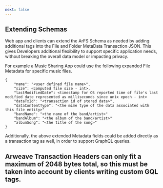 ```yaml
---
next: false
---
```


## Extending Schemas

Web app and clients can extend the ArFS Schema as needed by adding additional tags into the File and Folder MetaData Transaction JSON. This gives Developers additional flexibility to support specific application needs, without breaking the overall data model or impacting privacy.

For example a Music Sharing App could use the following expanded File Metadata for specific music files.

```
{
    "name": "<user defined file name>",
    "size": <computed file size - int>,
    "lastModifiedDate": <timestamp for OS reported time of file's last modified date represented as milliseconds since unix epoch - int>
    "dataTxId": "<transaction id of stored data>",
    "dataContentType": "<the mime type of the data associated with this file entity>"
    "bandName": "<the name of the band/artist>"
    "bandAlbum": "<the album of the band/artist>"
    "albumSong": "<the title of the song>"
}
```

Additionally, the above extended Metadata fields could be added directly as a transaction tag as well, in order to support GraphQL queries. 

<h2 style="border-bottom:none">Arweave Transaction Headers can only fit a maximum of 2048 bytes total, so this must be taken into account by clients writing custom GQL tags.</h2>
